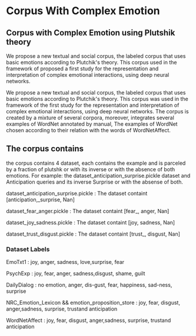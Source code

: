 # Corpus With Complex Emotion
## Corpus with Complex Emotion using Plutshik theory
We propose a new textual and social corpus, the labeled corpus that uses basic emotions according to Plutchik's theory. This corpus used in the framework of proposed a first study for the representation and interpretation of complex emotional interactions, using deep neural networks.

We propose a new textual and social corpus, the labeled corpus that uses basic emotions according to Plutchik's theory. This corpus was used in the framework of the first study for the representation and interpretation of complex emotional interactions, using deep neural networks.
The corpus is created by a mixture of several corpora, moreover, integrates several examples of WordNet annotated by manual, The examples of WordNet chosen according to their relation with the words of WordNetAffect.

## The corpus contains 

the corpus contains 4 dataset, each contains the example and is parceled by a fraction of plutshk or with its inverse or with the absence of both emotions.
For example: the dataset_anticipation_surprise.pickle dataset and Anticipation queries and its inverse Surprise or with the absense of both.

dataset_anticipation_surprise.pickle	: The dataset containt [anticipation,_surprise, Nan]

dataset_fear_anger.pickle		: The dataset containt [fear_, anger, Nan]

dataset_joy_sadness.pickle	: The dataset containt [joy, sadness, Nan]

dataset_trust_disgust.pickle	: The dataset containt [trust_, disgust, Nan]

### Dataset      Labels 

EmoTxt1        : joy, anger, sadness, love,surprise, fear

PsychExp       : joy, fear, anger, sadness,disgust, shame, guilt

DailyDialog    : no emotion, anger, dis-gust, fear, happiness, sad-ness, surprise

NRC_Emotion_Lexicon && emotion_proposition_store : joy, fear, disgust, anger,sadness,  surprise,  trustand anticipation

WordNetAffect : joy, fear, disgust, anger,sadness,  surprise,  trustand anticipation
